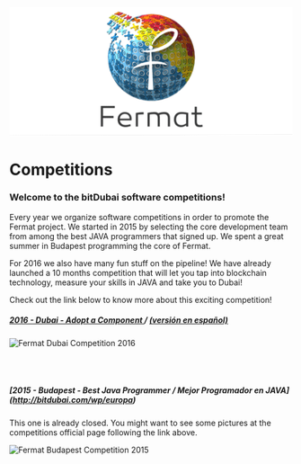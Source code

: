 
![alt text](https://raw.githubusercontent.com/Fermat-ORG/media-kit/master/MediaKit/Logotype/fermat_logo_3D/Fermat_logo_v2_readme_1024x466.png "Fermat Logo")

# Competitions

### Welcome to the bitDubai software competitions!

Every year we organize software competitions in order to promote the Fermat project. We started in 2015 by selecting the core development team from among the best JAVA programmers that signed up. We spent a great summer in Budapest programming the core of Fermat. 

For 2016 we also have many fun stuff on the pipeline! We have already launched a 10 months competition that will let you tap into blockchain technology, measure your skills in JAVA and take you to Dubai!

Check out the link below to know more about this exciting competition!
<br>
##### [2016	- Dubai - Adopt a Component ](https://docs.google.com/document/d/1F_pONqLdKjijMFaaLL-3t7UENiFov4W55rkQZ9dmuEM/edit?usp=sharing) / [ (versión en español) ](https://docs.google.com/document/d/1a5Fv8XNcSYDRRin8o-6V8JcJ4FjIeMMyyIxP3WokdPI/edit?usp=sharing)
 
![Fermat Dubai Competition 2016](https://github.com/bitDubai/competition/blob/master/Adopt-a-component-brochure.jpg "Fermat Dubai Competition 2016")

<br><br>
##### [2015 - Budapest - Best Java Programmer / Mejor Programador en JAVA] (http://bitdubai.com/wp/europa)

This one is already closed. You might want to see some pictures at the competitions official page following the link above.

![Fermat Budapest Competition 2015](https://github.com/bitDubai/competition/blob/master/Concurso-Java-Europa.jpg "Fermat Budapest Competition 2015")
